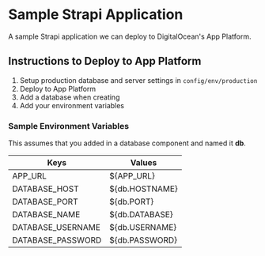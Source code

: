 # Sample Strapi Application

A sample Strapi application we can deploy to DigitalOcean's App Platform.

## Instructions to Deploy to App Platform

1. Setup production database and server settings in `config/env/production`
1. Deploy to App Platform
  1. Add a database when creating
  1. Add your environment variables

### Sample Environment Variables

This assumes that you added in a database component and named it **db**.

| Keys  | Values  |
|-----------|------------|
| APP_URL  | ${APP_URL}  |
| DATABASE_HOST | ${db.HOSTNAME}  |
| DATABASE_PORT  | ${db.PORT}  |
| DATABASE_NAME  | ${db.DATABASE}  |
| DATABASE_USERNAME  | ${db.USERNAME}  |
| DATABASE_PASSWORD  | ${db.PASSWORD}  |
